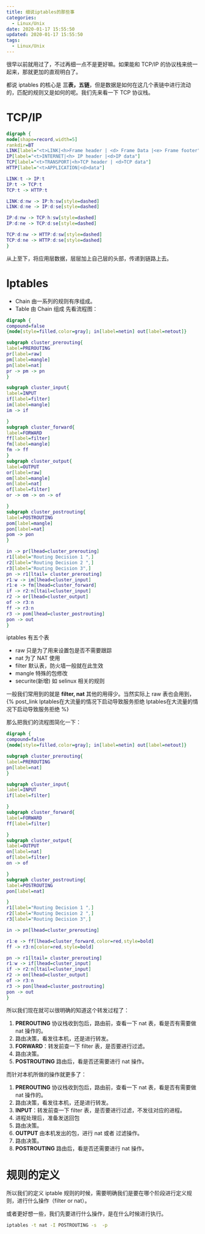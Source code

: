```yaml
---
title: 细说iptables的那些事
categories:
  - Linux/Unix
date: 2020-01-17 15:55:50
updated: 2020-01-17 15:55:50
tags: 
  - Linux/Unix
---
```

很早以前就用过了，不过再细一点不是更好嘛。如果能和 TCP/IP 的协议栈来统一起来，那就更加的直观明白了。

<!--more-->

都说 iptables 的核心是 **三表，五链**，但是数据是如何在这几个表链中进行流动的，匹配的规则又是如何的呢。我们先来看一下 TCP 协议栈。

# TCP/IP

```dot
digraph {
node[shape=record,width=5]
rankdir=BT
LINK[label="<t>LINK|<h>Frame header | <d> Frame Data |<e> Frame footer"]
IP[label="<t>INTERNET|<h> IP header |<d>IP data"]
TCP[label="<t>TRANSPORT|<h>TCP header | <d>TCP data"]
HTTP[label="<t>APPLICATION|<d>data"]

LINK:t -> IP:t
IP:t -> TCP:t
TCP:t -> HTTP:t

LINK:d:nw -> IP:h:sw[style=dashed]
LINK:d:ne -> IP:d:se[style=dashed]

IP:d:nw -> TCP:h:sw[style=dashed]
IP:d:ne -> TCP:d:se[style=dashed]

TCP:d:nw -> HTTP:d:sw[style=dashed]
TCP:d:ne -> HTTP:d:se[style=dashed]
}
```

从上至下，将应用层数据，层层加上自己层的头部，传递到链路上去。

# Iptables

- Chain 由一系列的规则有序组成。
- Table 由 Chain 组成
先看流程图：

```dot
digraph {
compound=false
{node[style=filled,color=gray]; in[label=netin] out[label=netout]}

subgraph cluster_prerouting{
label=PREROUTING
pr[label=raw]
pm[label=mangle]
pn[label=nat]
pr -> pm -> pn
}

subgraph cluster_input{
label=INPUT
if[label=filter]
im[label=mangle]
im -> if

}
subgraph cluster_forward{
label=FORWARD
ff[label=filter]
fm[label=mangle]
fm -> ff
}
subgraph cluster_output{
label=OUTPUT
or[label=raw]
om[label=mangle]
on[label=nat]
of[label=filter]
or -> om -> on -> of

}
subgraph cluster_postrouting{
label=POSTROUTING
pom[label=mangle]
pon[label=nat]
pom -> pon
}

in -> pr[lhead=cluster_prerouting]
r1[label="Routing Decision 1 ",]
r2[label="Routing Decision 2 ",]
r3[label="Routing Decision 3",]
pn -> r1[ltail= cluster_prerouting]
r1:w -> im[lhead=cluster_input]
r1:e -> fm[lhead=cluster_forward]
if -> r2:n[ltail=cluster_input]
r2 -> or[lhead=cluster_output]
of -> r3:n
ff -> r3:n
r3 -> pom[lhead=cluster_postrouting]
pon -> out
}
```

iptables 有五个表

- raw 只是为了用来设置包是否不需要跟踪
- nat 为了 NAT 使用
- filter 默认表，防火墙一般就在此生效
- mangle 特殊的包修改
- securite(新增) 如 selinux 相关的规则

一般我们常用到的就是 **filter, nat** 其他的用得少。当然实际上 raw 表也会用到，{% post_link Iptables在大流量的情况下启动导致服务拒绝 Iptables在大流量的情况下启动导致服务拒绝 %}

那么把我们的流程图简化一下：

```dot
digraph {
compound=false
{node[style=filled,color=gray]; in[label=netin] out[label=netout]}

subgraph cluster_prerouting{
label=PREROUTING
pn[label=nat]
}

subgraph cluster_input{
label=INPUT
if[label=filter]

}
subgraph cluster_forward{
label=FORWARD
ff[label=filter]

}
subgraph cluster_output{
label=OUTPUT
on[label=nat]
of[label=filter]
on -> of

}
subgraph cluster_postrouting{
label=POSTROUTING
pon[label=nat]

}
r1[label="Routing Decision 1 ",]
r2[label="Routing Decision 2 ",]
r3[label="Routing Decision 3",]

in -> pn[lhead=cluster_prerouting]

r1:e -> ff[lhead=cluster_forward,color=red,style=bold]
ff -> r3:n[color=red,style=bold]

pn -> r1[ltail= cluster_prerouting]
r1:w -> if[lhead=cluster_input]
if -> r2:n[ltail=cluster_input]
r2 -> on[lhead=cluster_output]
of -> r3:n
r3 -> pon[lhead=cluster_postrouting]
pon -> out
}
```

所以我们现在就可以很明确的知道这个转发过程了：

1. **PREROUTING** 协议栈收到包后，路由前，查看一下 nat 表，看是否有需要做 nat 操作的。
2. 路由决策，看发往本机，还是进行转发。
3. **FORWARD**：转发前查一下 filter 表，是否要进行过滤。
4. 路由决策。
5. **POSTROUTING** 路由后，看是否还需要进行 nat 操作。

而针对本机所做的操作就更多了：

1. **PREROUTING** 协议栈收到包后，路由前，查看一下 nat 表，看是否有需要做 nat 操作的。
2. 路由决策，看发往本机，还是进行转发。
3. **INPUT**：转发前查一下 filter 表，是否要进行过滤，不发往对应的进程。
4. 进程处理后，准备发送回包
5. 路由决策。
6. **OUTPUT** 由本机发出的包，进行 nat 或者 过滤操作。
7. 路由决策。
8. **POSTROUTING** 路由后，看是否还需要进行 nat 操作。

# 规则的定义

所以我们的定义 iptable 规则的时候，需要明确我们是要在哪个阶段进行定义规则，进行什么操作（filter or nat）。

或者更好想一些，我们先要进行什么操作，是在什么时候进行执行。

```sh
iptables -t nat -I POSTROUTING -s  -p 
```
